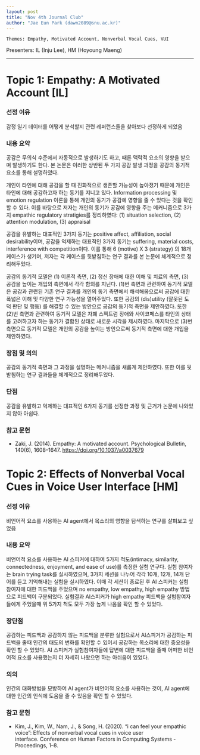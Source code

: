 ```yaml
---
layout: post
title: "Nov 4th Journal Club"
author: "Jae Eun Park (dawn2089@snu.ac.kr)"
---
```


    Themes: Empathy, Motivated Account, Nonverbal Vocal Cues, VUI


Presenters: IL (Inju Lee), HM (Hoyoung Maeng)  <br>


-----------------

# Topic 1: Empathy: A Motivated Account [IL]

### **선정 이유**

감정 일기 데이터를 어떻게 분석할지 관련 레퍼런스들을 찾아보다 선정하게 되었음

### **내용 요약**

공감은 무의식 수준에서 자동적으로 발생하기도 하고, 때론 맥락적 요소의 영향을 받으며 발생하기도 한다. 본 논문은 이러한 상반된 두 가지 공감 발생 과정을 공감의 동기적 요소를 통해 설명하였다.

개인이 타인에 대해 공감을 할 때 진화적으로 생존할 가능성이 높아졌기 때문에 개인은 타인에 대해 공감하고자 하는 동기를 지니고 있다. Information processing 및 emotion regulation 이론을 통해 개인의 동기가 공감에 영향을 줄 수 있다는 것을 확인할 수 있다. 이를 바탕으로 저자는 개인의 동기가 공감에 영향을 주는 메커니즘으로 3가지 empathic regulatory stratigies를 정리하였다: (1) situation selection, (2) attention modulation, (3) appraisal

공감을 유발하는 대표적인 3가지 동기는 positive affect, affiliation, social desirability이며, 공감을 억제하는 대표적인 3가지 동기는 suffering, material costs, interference with competition이다. 이를 통해 6 (motive) X 3 (strategy) 의 18개 케이스가 생기며, 저자는 각 케이스를 뒷받침하는 연구 결과를 본 논문에 체계적으로 정리해두었다. 

공감의 동기적 모델은 (1) 이론적 측면, (2) 정신 장애에 대한 이해 및 치료의 측면, (3) 공감을 높이는 개입의 측면에서 각각 함의를 지닌다. (1)번 측면과 관련하여 동기적 모델은 공감과 관련된 기존 연구 결과를 개인의 동기 측면에서 해석해봄으로써 공감에 대한 폭넓은 이해 및 다양한 연구 가능성을 열어주었다. 또한 공감의 (dis)utility (잘못된 도덕 판단 및 행동) 를 해결할 수 있는 방안으로 공감의 동기적 측면을 제안하였다. 또한 (2)번 측면과 관련하여 동기적 모델은 자폐 스펙트럼 장애와 사이코페스를 타인의 상태를 고려하고자 하는 동기가 결함된 상태로 새로운 시각을 제시하였다. 마지막으로 (3)번 측면으로 동기적 모델은 개인의 공감을 높이는 방안으로써 동기적 측면에 대한 개입을 제안하였다.

### **장점 및 의의**

공감의 동기적 측면과 그 과정을 설명하는 메커니즘을 새롭게 제안하였다. 또한 이를 뒷받침하는 연구 결과들을 체계적으로 정리해두었다. 

### **단점**

공감을 유발하고 억제하는 대표적인 6가지 동기를 선정한 과정 및 근거가 논문에 나와있지 않아 아쉽다. 

### **참고 문헌**

- Zaki, J. (2014). Empathy: A motivated account. Psychological Bulletin, 140(6), 1608–1647. https://doi.org/10.1037/a0037679

# Topic 2: Effects of Nonverbal Vocal Cues in Voice User Interface [HM] 

### **선정 이유**

비언어적 요소를 사용하는 AI agent에서 목소리의 영향을 탐색하는 연구를 살펴보고 싶었음

### **내용 요약**

비언어적 요소를 사용하는 AI 스피커에 대하여 5가지 척도(intimacy, similarity, connectedness, enjoyment, and ease of use)를 측정한 실험 연구다. 실험 참여자는 brain trying task를 실시하였으며, 3가지 세션을 나누어 각각 10개, 12개, 14개 단어를 듣고 기억해내는 실험을 실시하였다. 이때 각 세션이 종료된 후 AI 스피커는 실험 참여자에 대한 피드백을 주었으며 no empathy, low empathy, high empathy 방법으로 피드백이 구분되었다.
실험결과 AI스피커가 high empathy 피드백을 실험참여자들에게 주었을때 위 5가지 척도 모두 가장 높게 나옴을 확인 할 수 있었다.

### **장단점**

공감하는 피드백과 공감하지 않는 피드백을 분류한 실험으로서 AI스피거가 공감하는 피드백을 줄때 인간의 태도의 변화를 확인할 수 있어서 공감하는 목소리에 대한 중요성을 확인 할 수 있었다. 
AI 스피커가 실험참여자들에 답변에 대한 피드백을 줄때 어떠한 비언어적 요소를 사용했는지 더 자세히 나왔으면 하는 아쉬움이 있었다.

### **의의**

인간의 대화방법을 모방하여 AI agent가 비언어적 요소를 사용하는 것이, AI agent에 대한  인간의 인식에 도움을 줄 수 있음을 확인 할 수 있었다.  

### **참고 문헌**

- Kim, J., Kim, W., Nam, J., & Song, H. (2020). “i can feel your empathic voice”: Effects of nonverbal vocal cues in voice user interface. Conference on Human Factors in Computing Systems - Proceedings, 1–8. 
